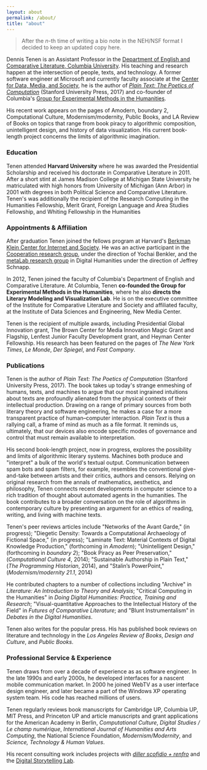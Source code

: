 ```yaml
---
layout: about
permalink: /about/
title: "about"
---
```


> After the *n*-th time of writing a bio note in the NEH/NSF format I decided
to keep an updated copy here.

Dennis Tenen is an Assistant Professor in the [Department of English and
Comparative Literature, Columbia University][1]. His teaching and research
happen at the intersection of people, texts, and technology. A former software
engineer at Microsoft and currently faculty associate at the [Center for Data,
Media, and Society][2], he is the author of *[Plain Text: The Poetics of
Computation][3]* (Stanford University Press, 2017) and co-founder of
Columbia's [Group for Experimental Methods in the Humanities][4].

His recent work appears on the pages of Amodern, boundary 2, Computational
Culture, Modernism/modernity, Public Books, and LA Review of Books on topics
that range from book piracy to algorithmic composition, unintelligent design,
and history of data visualization. His current book-length project concerns
the limits of algorithmic imagination.

[1]: http://english.columbia.edu
[2]: http://datascience.columbia.edu/new-media
[3]: http://www.sup.org/books/title/?id=26821
[4]: http://xpmethod.plaintext.in

### Education

Tenen attended **Harvard University** where he was awarded the Presidential
Scholarship and received his doctorate in Comparative Literature in 2011.
After a short stint at James Madison College at Michigan State University he
matriculated with high honors from University of Michigan (Ann Arbor) in 2001
with degrees in both Political Science and Comparative Literature. Tenen's was
additionally the recipient of the Research Computing in the Humanities
Fellowship, Merit Grant, Foreign Language and Area Studies Fellowship, and
Whiting Fellowship in the Humanities

### Appointments & Affiliation

After graduation Tenen joined the fellows program at Harvard's [Berkman Klein
Center for Internet and Society][AA1]. He was an active participant in the
[Cooperation research group][AA3], under the direction of Yochai Benkler, and the
[metaLab research group][AA2] in Digital Humanities under the direction of
Jeffrey Schnapp.

[AA1]: https://cyber.harvard.edu/
[AA2]: http://www.metalabdesign.com/
[AA3]: https://cyber.harvard.edu/research/cooperation

In 2012, Tenen joined the faculty of Columbia's Department of English and
Comparative Literature. At Columbia, Tenen **co-founded the Group for
Experimental Methods in the Humanities**, where he also **directs the Literary
Modeling and Visualization Lab**. He is on the executive committee  of the
Institute for Comparative Literature and Society and affiliated faculty, at
the Institute of Data Sciences and Engineering, New Media Center.

Tenen is the recipient of multiple awards, including Presidential Global
Innovation grant, The Brown Center for Media Innovation Magic Grant and
Flagship, Lenfest Junior Faculty Development grant, and Heyman Center
Fellowship. His research has been featured on the pages of *The New York
Times*, *Le Monde*, *Der Spiegel*, and *Fast Company*.

### Publications

Tenen is the author of *Plain Text: The Poetics of Computation* (Stanford
University Press, 2017). The book takes up today's strange enmeshing of
humans, texts, and machines to argue that our most ingrained intuitions about
texts are profoundly alienated from the physical contexts of their
intellectual production. Drawing on a range of primary sources from both
literary theory and software engineering, he makes a case for a more
transparent practice of human–computer interaction. *Plain Text* is thus a
rallying call, a frame of mind as much as a file format. It reminds us,
ultimately, that our devices also encode specific modes of governance and
control that must remain available to interpretation.

His second book-length project, now in progress, explores the possibility and
limits of algorithmic literary systems. Machines both produce and "interpret"
a bulk of the world's textual output. Communication between spam bots and spam
filters, for example, resembles the conventional give-and-take between artists
and their critics, authors and censors. Relying on original research from the
annals of mathematics, aesthetics, and philosophy, Tenen connects recent
developments in computer science to a rich tradition of thought about
automated agents in the humanities. The book contributes to a broader
conversation on the role of algorithms in contemporary culture by presenting
an argument for an ethics of reading, writing, and living with machine texts.

Tenen's peer reviews articles include "Networks of the Avant Garde," (in
progress); "Diegetic Density: Towards a Computational Archaeology of Fictional
Space," (in progress); "Laminate Text: Material Contexts of Digital Knowledge
Production," (forthcoming in *Amodern*); "Unintelligent Design," (forthcoming
in *boundary 2*); "Book Piracy as Peer Preservation," (*Computational Culture
4*, 2014); "Sustainable Authorship in Plain Text," (*The Programming
Historian*, 2014), and "Stalin’s PowerPoint," (*Modernism/modernity 21.1*,
2014)

He contributed chapters to a number of collections including "Archive" in
*Literature: An Introduction to Theory and Analysis*; "Critical Computing in
the Humanities" in *Doing Digital Humanities: Practice, Training and
Research*; "Visual-quantitative Approaches to the Intellectual History of the
Field" in *Futures of Comparative Literature*; and "Blunt Instrumentalism" in
*Debates in the Digital Humanities*.

Tenen also writes for the popular press. His has published book reviews on
literature and technology in the *Los Angeles Review of Books*, *Design and
Culture*, and *Public Books*.

### Professional Service & Experience

Tenen draws from over a decade of experience as as software engineer. In the
late 1990s and early 2000s, he developed interfaces for a nascent mobile
communication market. In 2000 he joined WebTV as a user interface design
engineer, and later became a part of the Windows XP operating system team. His
code has reached millions of users.

Tenen regularly reviews book manuscripts for Cambridge UP, Columbia UP, MIT
Press, and Princeton UP and article manuscripts and grant applications for the
American Academy in Berlin, *Computational Culture*, *Digital Studies / Le
champ numérique*, *International Journal of Humanities and Arts Computing*,
the National Science Foundation, *Modernism/Modernity*, and *Science,
Technology & Human Values*.

His recent consulting work includes projects with [*diller scofidio +
renfro*][PSE1] and the [Digital Storytelling Lab][PSE2].

[PSE1]: http://www.dsrny.com/
[PSE2]: http://www.digitalstorytellinglab.com/
